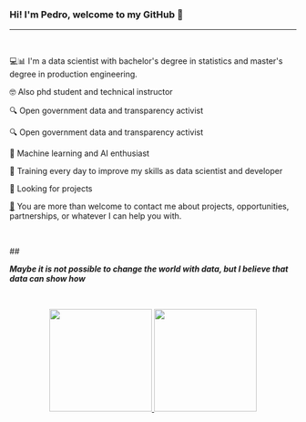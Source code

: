 <h3><strong>Hi! I&#39;m Pedro, welcome to my GitHub 👋</strong></h3>

----------------------

<p>&nbsp;</p>

<p>💻📊 I&#39;m a data scientist with bachelor&#39;s degree in statistics and master&#39;s degree in production engineering.</p>

<p>🤓 Also phd student and technical instructor</p>

<p>🔍 Open government data and transparency activist</p>

<p>🔍 Open government data and transparency activist</p>

<p>🤖 Machine learning and AI enthusiast</p>

<p>💪 Training every day to improve my skills as data scientist and developer</p>

<p>🚀 Looking for projects</p>

<p><a href="mailto:pedropberger@gmail.com">📧</a> You are more than welcome to contact me about projects, opportunities, partnerships, or whatever I can help you with.</p>


<p>&nbsp;</p>

##<p><strong><em>Maybe it is not possible to change the world with data, but I believe that data can show how</em></strong></p>

<p>&nbsp;</p>

<div align="center">
  <a href="https://github.com/pedropberger">
  <img height="180em" src="https://github-readme-stats.vercel.app/api?username=pedropberger&show_icons=true&theme=gradient&include_all_commits=true&count_private=true"/>
  <img height="180em" src="https://github-readme-stats.vercel.app/api/top-langs/?username=pedropberger&layout=compact&langs_count=7&theme=gradient"/>
</div>
